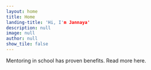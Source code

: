 ```yaml
---
layout: home
title: Home
landing-title: 'Hi, I'm Jannaya'
description: null
image: null
author: null
show_tile: false
---
```


Mentoring in school has proven benefits. Read more here.
